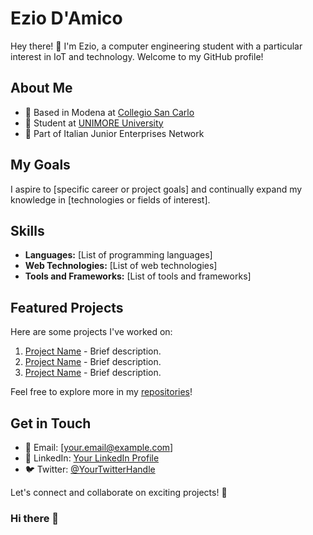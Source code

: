 # Ezio D'Amico

Hey there! 👋 I'm Ezio, a computer engineering student with a particular interest in IoT and technology. Welcome to my GitHub profile!

## About Me
- 🏡 Based in Modena at [Collegio San Carlo](https://www.fondazionesancarlo.it/collegio/)
- 🌱 Student at [UNIMORE University](https://www.unimore.it/)
- 🚀 Part of Italian Junior Enterprises Network

## My Goals

I aspire to [specific career or project goals] and continually expand my knowledge in [technologies or fields of interest].

## Skills

- **Languages:** [List of programming languages]
- **Web Technologies:** [List of web technologies]
- **Tools and Frameworks:** [List of tools and frameworks]

## Featured Projects

Here are some projects I've worked on:

1. [Project Name](link-to-repository) - Brief description.
2. [Project Name](link-to-repository) - Brief description.
3. [Project Name](link-to-repository) - Brief description.

Feel free to explore more in my [repositories](link-to-repositories)!

## Get in Touch

- 📧 Email: [your.email@example.com]
- 🔗 LinkedIn: [Your LinkedIn Profile](link-to-linkedin)
- 🐦 Twitter: [@YourTwitterHandle](link-to-twitter)

Let's connect and collaborate on exciting projects! 🚀






### Hi there 👋

<!--
**ezio-damico/ezio-damico** is a ✨ _special_ ✨ repository because its `README.md` (this file) appears on your GitHub profile.

Here are some ideas to get you started:

- 🔭 I’m currently working on ...
- 🌱 I’m currently learning ...
- 👯 I’m looking to collaborate on ...
- 🤔 I’m looking for help with ...
- 💬 Ask me about ...
- 📫 How to reach me: ...
- 😄 Pronouns: ...
- ⚡ Fun fact: ...
-->
